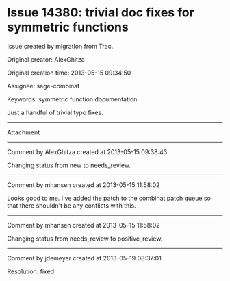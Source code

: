 # Issue 14380: trivial doc fixes for symmetric functions

Issue created by migration from Trac.

Original creator: AlexGhitza

Original creation time: 2013-05-15 09:34:50

Assignee: sage-combinat

Keywords: symmetric function documentation

Just a handful of trivial typo fixes.


---

Attachment


---

Comment by AlexGhitza created at 2013-05-15 09:38:43

Changing status from new to needs_review.


---

Comment by mhansen created at 2013-05-15 11:58:02

Looks good to me.  I've added the patch to the combinat patch queue so that there shouldn't be any conflicts with this.


---

Comment by mhansen created at 2013-05-15 11:58:02

Changing status from needs_review to positive_review.


---

Comment by jdemeyer created at 2013-05-19 08:37:01

Resolution: fixed
